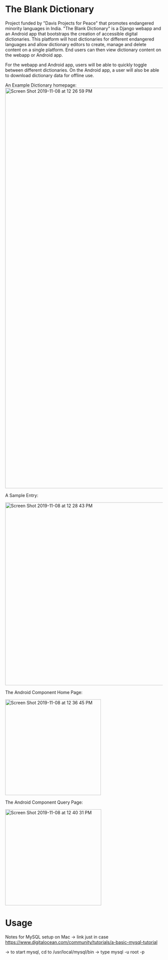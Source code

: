 # The Blank Dictionary
Project funded by "Davis Projects for Peace" that promotes endangered minority languages in India. "The Blank Dictionary" is a Django webapp and an Android app that bootstraps the creation of accessible digital dictionaries. This platform will host dictionaries for different endangered languages and allow dictionary editors to create, manage and delete content on a single platform. End users can then view dictionary content on the webapp or Android app.

For the webapp and Android app, users will be able to quickly toggle between different dictionaries. On the Android app, a user will also be able to download dictionary data for offline use. 

An Example Dictionary homepage:
<img width="1279" alt="Screen Shot 2019-11-08 at 12 26 59 PM" src="https://user-images.githubusercontent.com/21160570/68508377-19e88080-0223-11ea-9b69-b92ccf878ce8.png">

A Sample Entry:

<img width="584" alt="Screen Shot 2019-11-08 at 12 28 43 PM" src="https://user-images.githubusercontent.com/21160570/68508455-51efc380-0223-11ea-8b37-08aa47e52ed0.png">

The Android Component Home Page:

<img width="306" alt="Screen Shot 2019-11-08 at 12 36 45 PM" src="https://user-images.githubusercontent.com/21160570/68508916-8dd75880-0224-11ea-8331-5f2b0a952cee.png">

The Android Component Query Page:

<img width="307" alt="Screen Shot 2019-11-08 at 12 40 31 PM" src="https://user-images.githubusercontent.com/21160570/68509085-fcb4b180-0224-11ea-92d2-bbe1a13dea0d.png">

# Usage
Notes for MySQL setup on Mac
-> link just in case https://www.digitalocean.com/community/tutorials/a-basic-mysql-tutorial

-> to start mysql, cd to /usr/local/mysql/bin
-> type mysql -u root -p
